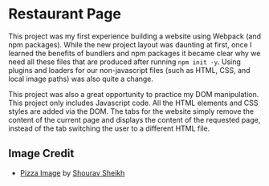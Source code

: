 # Restaurant Page

This project was my first experience building a website using Webpack (and npm packages).
While the new project layout was daunting at first, once I learned the benefits of bundlers
and npm packages it became clear why we need all these files that are produced after running
`npm init -y`. Using plugins and loaders for our non-javascript files (such as HTML, CSS, and local image paths) was also quite a change. 

This project was also a great opportunity to practice my DOM manipulation. This project only
includes Javascript code. All the HTML elements and CSS styles are added via the DOM. The tabs
for the website simply remove the content of the current page and displays the content of the
requested page, instead of the tab switching the user to a different HTML file.



## Image Credit
- [Pizza Image](https://images.unsplash.com/photo-1604382354936-07c5d9983bd3?q=80&w=1740&auto=format&fit=crop&ixlib=rb-4.1.0&ixid=M3wxMjA3fDB8MHxwaG90by1wYWdlfHx8fGVufDB8fHx8fA%3D%3D) by [Shourav Sheikh](https://unsplash.com/@shouravsheikh)